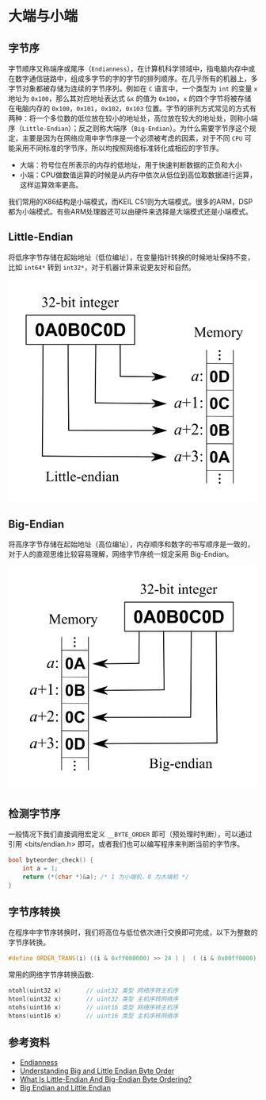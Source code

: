 # 大端与小端

## 字节序

字节顺序又称端序或尾序（`Endianness`），在计算机科学领域中，指电脑内存中或在数字通信链路中，组成多字节的字的字节的排列顺序。在几乎所有的机器上，多字节对象都被存储为连续的字节序列。例如在 `C` 语言中，一个类型为 `int` 的变量 `x` 地址为 `0x100`，那么其对应地址表达式 `&x` 的值为 `0x100`，`x` 的四个字节将被存储在电脑内存的 `0x100`，`0x101`，`0x102`，`0x103` 位置。字节的排列方式常见的方式有两种：将一个多位数的低位放在较小的地址处，高位放在较大的地址处，则称小端序（`Little-Endian`）；反之则称大端序（`Big-Endian`）。为什么需要字节序这个规定，主要是因为在网络应用中字节序是一个必须被考虑的因素，对于不同 `CPU` 可能采用不同标准的字节序，所以均按照网络标准转化成相应的字节序。

- 大端：符号位在所表示的内存的低地址，用于快速判断数据的正负和大小
- 小端：CPU做数值运算的时候是从内存中依次从低位到高位取数据进行运算，这样运算效率更高。

我们常用的X86结构是小端模式，而KEIL C51则为大端模式。很多的ARM，DSP都为小端模式。有些ARM处理器还可以由硬件来选择是大端模式还是小端模式。

## Little-Endian

将低序字节存储在起始地址（低位编址），在变量指针转换的时候地址保持不变，比如 `int64*` 转到 `int32*`，对于机器计算来说更友好和自然。

![little_endian](images/little_endian.png)

## Big-Endian

将高序字节存储在起始地址（高位编址），内存顺序和数字的书写顺序是一致的，对于人的直观思维比较容易理解，网络字节序统一规定采用 Big-Endian。

![big_endian](images/big_endian.png)

## 检测字节序

一般情况下我们直接调用宏定义 `__BYTE_ORDER` 即可（预处理时判断），可以通过引用 <bits/endian.h> 即可。或者我们也可以编写程序来判断当前的字节序。

```cpp
bool byteorder_check() {
    int a = 1;
    return (*(char *)&a); /* 1 为小端机，0 为大端机 */
}
```

## 字节序转换

在程序中字节序转换时，我们将高位与低位依次进行交换即可完成，以下为整数的字节序转换。

```cpp
#define ORDER_TRANS(i) ((i & 0xff000000) >> 24 ) |  ( (i & 0x00ff0000) >> 8 ) | ( (i & 0x0000ff00) << 8 )  | ( (i & 0x000000ff) << 24 )
```

常用的网络字节序转换函数:

```cpp
ntohl(uint32 x)       // uint32 类型 网络序转主机序
htonl(uint32 x)       // uint32 类型 主机序转网络序
ntohs(uint16 x)       // uint16 类型 网络序转主机序
htons(uint16 x)       // uint16 类型 主机序转网络序
```

## 参考资料

- [Endianness](https://en.wikipedia.org/wiki/Endianness#Middle-endian)
- [Understanding Big and Little Endian Byte Order](https://betterexplained.com/articles/understanding-big-and-little-endian-byte-order/)
- [What Is Little-Endian And Big-Endian Byte Ordering?](https://www.section.io/engineering-education/what-is-little-endian-and-big-endian/)
- [Big Endian and Little Endian](https://chortle.ccsu.edu/assemblytutorial/Chapter-15/ass15_3.html)
